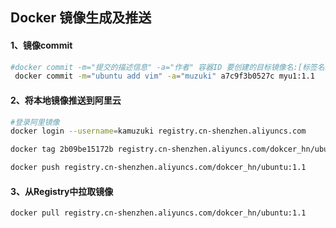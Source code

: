 ## Docker 镜像生成及推送

#### 1、镜像commit

```sh
#docker commit -m="提交的描述信息" -a="作者" 容器ID 要创建的目标镜像名:[标签名]
 docker commit -m="ubuntu add vim" -a="muzuki" a7c9f3b0527c myu1:1.1
```

#### 2、将本地镜像推送到阿里云

```sh
#登录阿里镜像
docker login --username=kamuzuki registry.cn-shenzhen.aliyuncs.com

docker tag 2b09be15172b registry.cn-shenzhen.aliyuncs.com/dokcer_hn/ubuntu:1.1

docker push registry.cn-shenzhen.aliyuncs.com/dokcer_hn/ubuntu:1.1
```

#### 3、从Registry中拉取镜像

```sh
docker pull registry.cn-shenzhen.aliyuncs.com/dokcer_hn/ubuntu:1.1
```

